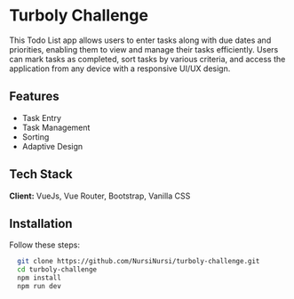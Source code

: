 
# Turboly Challenge

This Todo List app allows users to enter tasks along with due dates and priorities, enabling them to view and manage their tasks efficiently. Users can mark tasks as completed, sort tasks by various criteria, and access the application from any device with a responsive UI/UX design.


## Features

- Task Entry
- Task Management
- Sorting
- Adaptive Design


## Tech Stack

**Client:** VueJs, Vue Router, Bootstrap, Vanilla CSS

## Installation

Follow these steps:

```bash
  git clone https://github.com/NursiNursi/turboly-challenge.git
  cd turboly-challenge
  npm install
  npm run dev
```
    
